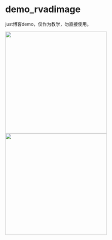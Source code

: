# demo_rvadimage

just博客demo，仅作为教学，勿直接使用。

<img src="anim1.gif" width="320px"/>


<img src="anim2.gif" width="320px"/>
